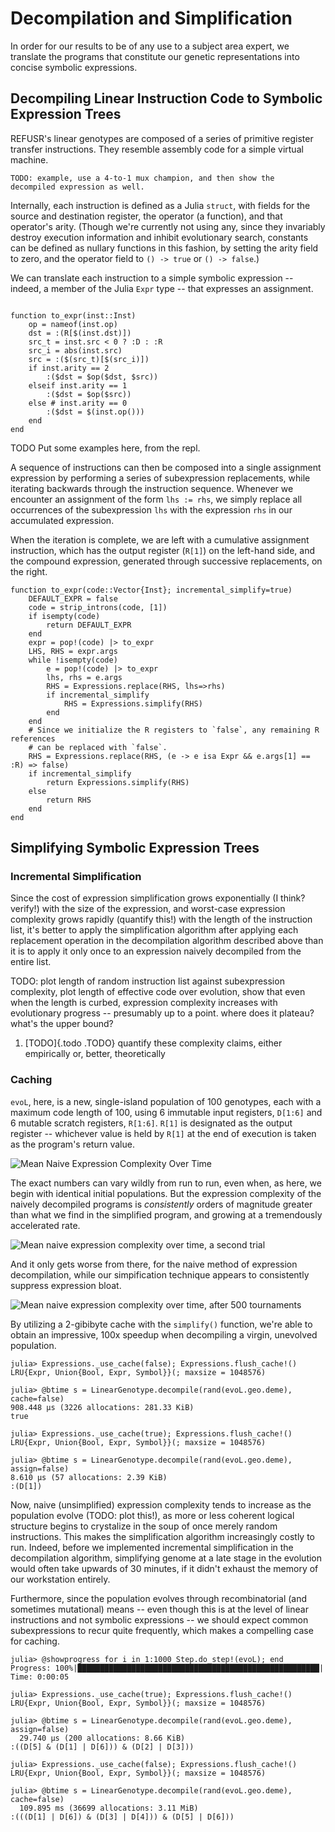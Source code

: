 

Decompilation and Simplification
================================

In order for our results to be of any use to a subject area expert, we translate the programs that constitute our genetic representations into concise symbolic expressions.

Decompiling Linear Instruction Code to Symbolic Expression Trees
----------------------------------------------------------------

REFUSR's linear genotypes are composed of a series of primitive register transfer instructions. They resemble assembly code for a simple virtual machine.

~~~{.asm}
TODO: example, use a 4-to-1 mux champion, and then show the
decompiled expression as well.
~~~

Internally, each instruction is defined as a Julia `struct`, with fields for the source and destination register, the operator (a function), and that operator's arity. (Though we're currently not using any, since they invariably destroy execution information and inhibit evolutionary search, constants can be defined as nullary functions in this fashion, by setting the arity field to zero, and the operator field to `() -> true` or `() -> false`.)

We can translate each instruction to a simple symbolic expression -- indeed, a member of the Julia `Expr` type -- that expresses an assignment. 

~~~{.julia}

function to_expr(inst::Inst)
    op = nameof(inst.op)
    dst = :(R[$(inst.dst)])
    src_t = inst.src < 0 ? :D : :R
    src_i = abs(inst.src)
    src = :($(src_t)[$(src_i)])
    if inst.arity == 2
        :($dst = $op($dst, $src))
    elseif inst.arity == 1
        :($dst = $op($src))
    else # inst.arity == 0
        :($dst = $(inst.op()))
    end
end
~~~

TODO Put some examples here, from the repl.

A sequence of instructions can then be composed into a single assignment expression by performing a series of subexpression replacements, while iterating backwards through the instruction sequence. Whenever we encounter an assignment of the form `lhs := rhs`, we simply replace all occurrences of the subexpression `lhs` with the expression `rhs` in our accumulated expression. 

When the iteration is complete, we are left with a cumulative assignment instruction, which has the output register (`R[1]`) on the left-hand side, and the compound expression, generated through successive replacements, on the right. 

~~~{.julia}
function to_expr(code::Vector{Inst}; incremental_simplify=true)
    DEFAULT_EXPR = false
    code = strip_introns(code, [1])
    if isempty(code)
        return DEFAULT_EXPR
    end
    expr = pop!(code) |> to_expr
    LHS, RHS = expr.args
    while !isempty(code)
        e = pop!(code) |> to_expr
        lhs, rhs = e.args
        RHS = Expressions.replace(RHS, lhs=>rhs)
        if incremental_simplify 
            RHS = Expressions.simplify(RHS)
        end
    end
    # Since we initialize the R registers to `false`, any remaining R references
    # can be replaced with `false`.
    RHS = Expressions.replace(RHS, (e -> e isa Expr && e.args[1] == :R) => false)
    if incremental_simplify
        return Expressions.simplify(RHS)
    else
        return RHS
    end
end
~~~


Simplifying Symbolic Expression Trees
-------------------------------------

### Incremental Simplification

Since the cost of expression simplification grows exponentially (I think? verify!) with the size of the expression, and worst-case expression complexity grows rapidly (quantify this!) with the length of the instruction list, it's better to apply the simplification algorithm after applying each replacement operation in the decompilation algorithm described above than it is to apply it only once to an expression naively decompiled from the entire list.

TODO: plot length of random instruction list against subexpression complexity, plot length of effective code over evolution, show that even when the length is curbed, expression complexity increases with evolutionary progress -- presumably up to a point. where does it plateau? what's the upper bound? 

1.  [TODO]{.todo .TODO} quantify these complexity claims, either
    empirically or, better, theoretically

### Caching

`evoL`, here, is a new, single-island population of 100 genotypes, each with a maximum code length of 100, using 6 immutable input registers, `D[1:6]` and 6 mutable scratch registers, `R[1:6]`. `R[1]` is designated as the output register -- whichever value is held by `R[1]` at the end of execution is taken as the program's return value.

![Mean Naive Expression Complexity Over Time](img/mean_naive_expression_complexity_over_time.png)

The exact numbers can vary wildly from run to run, even when, as here, we begin with identical initial populations. But the expression complexity of the naively decompiled programs is _consistently_ orders of magnitude greater than what we find in the simplified program, and growing at a tremendously accelerated rate.

![Mean naive expression complexity over time, a second trial](img/mean_naive_expression_complexity_over_time_500_alt.png)

And it only gets worse from there, for the naive method of expression decompilation, while our simpification technique appears to consistently suppress expression bloat.

![Mean naive expression complexity over time, after 500 tournaments](img/mean_naive_expression_complexity_over_time_1000.png)

By utilizing a 2-gibibyte cache with the `simplify()` function, we're able to obtain an impressive, 100x speedup when decompiling a virgin, unevolved population.

~~~ {.julia}
julia> Expressions._use_cache(false); Expressions.flush_cache!()
LRU{Expr, Union{Bool, Expr, Symbol}}(; maxsize = 1048576)

julia> @btime s = LinearGenotype.decompile(rand(evoL.geo.deme), cache=false)
908.448 μs (3226 allocations: 281.33 KiB)
true

julia> Expressions._use_cache(true); Expressions.flush_cache!()
LRU{Expr, Union{Bool, Expr, Symbol}}(; maxsize = 1048576)

julia> @btime s = LinearGenotype.decompile(rand(evoL.geo.deme), assign=false)
8.610 μs (57 allocations: 2.39 KiB)
:(D[1])
~~~

Now, naive (unsimplified) expression complexity tends to increase as the population evolve (TODO: plot this!), as more or less coherent logical structure begins to crystalize in the soup of once merely random instructions. This makes the simplification algorithm increasingly costly to run. Indeed, before we implemented incremental simplification in the decompilation algorithm, simplifying genome at a late stage in the evolution would often take upwards of 30 minutes, if it didn't exhaust the memory of our workstation entirely.

Furthermore, since the population evolves through recombinatorial (and
sometimes mutational) means -- even though this is at the level of
linear instructions and not symbolic expressions -- we should expect
common subexpressions to recur quite frequently, which makes a
compelling case for caching.

~~~ {.julia}
julia> @showprogress for i in 1:1000 Step.do_step!(evoL); end
Progress: 100%|██████████████████████████████████████████████████████| Time: 0:00:05

julia> Expressions._use_cache(true); Expressions.flush_cache!()
LRU{Expr, Union{Bool, Expr, Symbol}}(; maxsize = 1048576)

julia> @btime s = LinearGenotype.decompile(rand(evoL.geo.deme), assign=false)
  29.740 μs (200 allocations: 8.66 KiB)
:((D[5] & (D[1] | D[6])) & (D[2] | D[3]))

julia> Expressions._use_cache(false); Expressions.flush_cache!()
LRU{Expr, Union{Bool, Expr, Symbol}}(; maxsize = 1048576)

julia> @btime s = LinearGenotype.decompile(rand(evoL.geo.deme), cache=false)
  109.895 ms (36699 allocations: 3.11 MiB)
:(((D[1] | D[6]) & (D[3] | D[4])) & (D[5] | D[6]))
~~~
